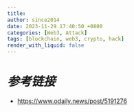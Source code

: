 ```yaml
---
title: 
author: since2014
date: 2023-11-29 17:40:50 +0800
categories: [Web3, Attack]
tags: [blockchain, web3, crypto, hack]
render_with_liquid: false
---
```


# *参考链接*

+ https://www.odaily.news/post/5191276

